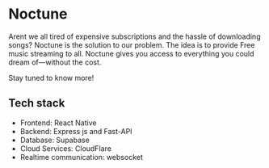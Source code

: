 
# Noctune

Arent we all tired of expensive subscriptions and the hassle of downloading songs?
Noctune is the solution to our problem.
The idea is to provide Free music streaming to all.
Noctune gives you access to everything you could dream of—without the cost.

Stay tuned to know more!

## Tech stack
- Frontend: React Native
- Backend: Express js and Fast-API
- Database: Supabase
- Cloud Services: CloudFlare
- Realtime communication: websocket 
  


